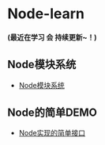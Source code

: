 # Node-learn
#### (最近在学习 会 持续更新~！)
## Node模块系统
- [Node模块系统](https://github.com/Primroses/Node-learn/blob/master/module.md)

## Node的简单DEMO

- [Node实现的简单接口](https://github.com/Primroses/Node-learn/tree/master/Node_interface)